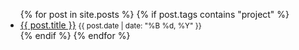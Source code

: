 <ul>
  {% for post in site.posts %}
    {% if post.tags contains "project" %}
      <li>
        <a href="{{ post.url | relative_url }}">{{ post.title }}</a>
        <small>{{ post.date | date: "%B %d, %Y" }}</small>
      </li>
    {% endif %}
  {% endfor %}
</ul>